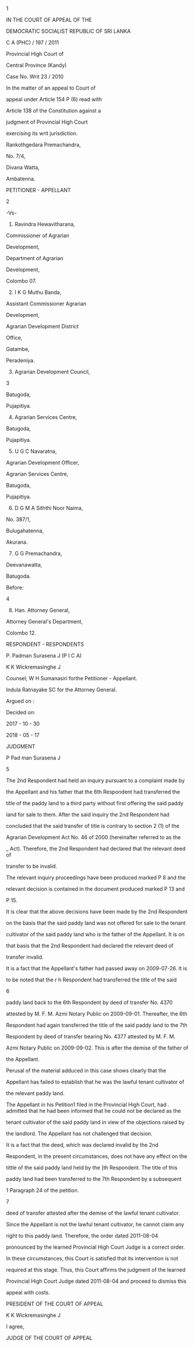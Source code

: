 1

IN THE COURT OF APPEAL OF THE

DEMOCRATIC SOCIALIST REPUBLIC OF SRI LANKA

C A (PHC) / 197 / 2011

Provincial High Court of

Central Province (Kandy)

Case No. Writ 23 / 2010

In the matter of an appeal to Court of

appeal under Article 154 P (6) read with

Article 138 of the Constitution against a

judgment of Provincial High Court

exercising its writ jurisdiction.

Rankothgedara Premachandra,

No. 7/4,

Divana Watta,

Ambatenna.

PETITIONER - APPELLANT

2

-Vs-

1. Ravindra Hewavitharana,

Commissioner of Agrarian

Development,

Department of Agrarian

Development,

Colombo 07.

2. I K G Muthu Banda,

Assistant Commissioner Agrarian

Development,

Agrarian Development District

Office,

Gatambe,

Peradeniya.

3. Agrarian Development Council,

3

Batugoda,

Pujapitiya.

4. Agrarian Services Centre,

Batugoda,

Pujapitiya.

5. U G C Navaratna,

Agrarian Development Officer,

Agrarian Services Centre,

Batugoda,

Pujapitiya.

6. D G M A Siththi Noor Naima,

No. 387/1,

Bulugahatenna,

Akurana.

7. G G Premachandra,

Deevanawatta,

Batugoda.

Before:

4

8. Han. Attorney General,

Attorney General's Department,

Colombo 12.

RESPONDENT - RESPONDENTS

P. Padman Surasena J (P I C A)

K K Wickremasinghe J

Counsel; W H Sumanasiri forthe Petitioner - Appellant.

Indula Ratnayake SC for the Attorney General.

Argued on :

Decided on:

2017 - 10 - 30

2018 - 05 - 17

JUDGMENT

P Pad man Surasena J

5

The 2nd Respondent had held an inquiry pursuant to a complaint made by

the Appellant and his father that the 6th Respondent had transferred the

title of the paddy land to a third party without first offering the said paddy

land for sale to them. After the said inquiry the 2nd Respondent had

concluded that the said transfer of title is contrary to section 2 (1) of the

Agrarian Development Act No. 46 of 2000 (hereinafter referred to as the

_ Act). Therefore, the 2nd Respondent had declared that the relevant deed of

transfer to be invalid.

The relevant inquiry proceedings have been produced marked P 8 and the

relevant decision is contained in the document produced marked P 13 and

P 15.

It is clear that the above decisions have been made by the 2nd Respondent

on the basis that the said paddy land was not offered for sale to the tenant

cultivator of the said paddy land who is the father of the Appellant. It is on

that basis that the 2nd Respondent had declared the relevant deed of

transfer invalid.

It is a fact that the Appellant's father had passed away on 2009-07-26. It is

to be noted that the r h Respondent had transferred the title of the said

6

paddy land back to the 6th Respondent by deed of transfer No. 4370

attested by M. F. M. Azmi Notary Public on 2009-09-01. Thereafter, the 6th

Respondent had again transferred the title of the said paddy land to the 7th

Respondent by deed of transfer bearing No. 4377 attested by M. F. M.

Azmi Notary Public on 2009-09-02. This is after the demise of the father of

the Appellant.

Perusal of the material adduced in this case shows clearly that the

Appellant has failed to establish that he was the lawful tenant cultivator of

the relevant paddy land.

The Appellant in his Petition1 filed in the Provincial High Court, had . admitted that he had been informed that he could not be declared as the

tenant cultivator of the said paddy land in view of the objections raised by

the landlord. The Appellant has not challenged that decision.

It is a fact that the deed, which was declared invalid by the 2nd

Respondent, in the present circumstances, does not have any effect on the

tittle of the said paddy land held by the ]th Respondent. The title of this

paddy land had been transferred to the 7th Respondent by a subsequent

1 Paragraph 24 of the petition.

7

deed of transfer attested after the demise of the lawful tenant cultivator.

Since the Appellant is not the lawful tenant cultivator, he cannot claim any

right to this paddy land. Therefore, the order dated 2011-08-04

pronounced by the learned Provincial High Court Judge is a correct order.

In these circumstances, this Court is satisfied that its intervention is not

required at this stage. Thus, this Court affirms the judgment of the learned

Provincial High Court Judge dated 2011-08-04 and proceed to dismiss this

appeal with costs.

PRESIDENT OF THE COURT OF APPEAL

K K Wickremasinghe J

I agree,

JUDGE OF THE COURT OF APPEAL